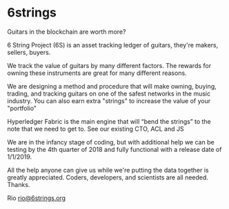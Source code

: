# 6strings
Guitars in the blockchain are worth more?

6 String Project (6S) is an asset tracking ledger of guitars, they're makers, sellers, buyers. 


We track the value of guitars by many different factors. The rewards for owning these instruments are great for many different reasons. 

We are designing a method and procedure that will make owning, buying, trading, and tracking guitars on one of the safest networks in the music industry. You can also earn extra "strings" to increase the value of your "portfolio" 

Hyperledger Fabric is the main engine that will “bend the strings” to the note that we need to get to. See our existing CTO, ACL and JS

We are in the infancy stage of coding, but with additional help we can be testing by the 4th quarter of 2018 and fully functional with a release date of 1/1/2019.

All the help anyone can give us while we're putting the data together is greatly appreciated. Coders, developers, and scientists are all needed. Thanks. 

Rio
rio@6strings.org
